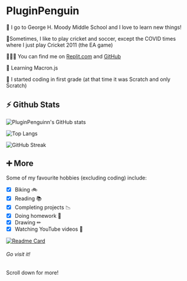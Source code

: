 # **PluginPenguin** #


🏫 I go to George H. Moody Middle School and I love to learn new things!

🏏Sometimes, I like to play cricket and soccer, except the COVID times where I just play Cricket 2011 (the EA game)

👨🏻‍💻 You can find me on [Replit.com](http://repl.it/@YashasShah) and [GitHub](http://github.com/ParrotCode101)

🌱 Learning Macron.js

🤯 I started coding in first grade (at that time it was Scratch and only Scratch)

##

## **⚡ Github Stats** ##

![PluginPenguinn's GitHub stats](https://github-readme-stats.vercel.app/api?username=PluginPenguin&show_icons=true&theme=react)

![Top Langs](https://github-readme-stats.vercel.app/api/top-langs/?username=PluginPenguin&layout=compact&theme=react)

![GitHub Streak](https://github-readme-streak-stats.herokuapp.com/?user=PluginPenguin&theme=react)

##

## **➕ More** ##
Some of my favourite hobbies (excluding coding) include:
- [x] Biking 🚲
- [x] Reading 📚
- [x] Completing projects 📉
- [x] Doing homework 📝
- [x] Drawing ✏
- [x] Watching YouTube videos 📼

[![Readme Card](https://github-readme-stats.vercel.app/api/pin/?username=PluginPenguin&repo=Build-a-Better-README&theme=react)](https://github.com/PluginPenguin/Build-a-Better-README)
###### Go visit it!

Scroll down for more!
